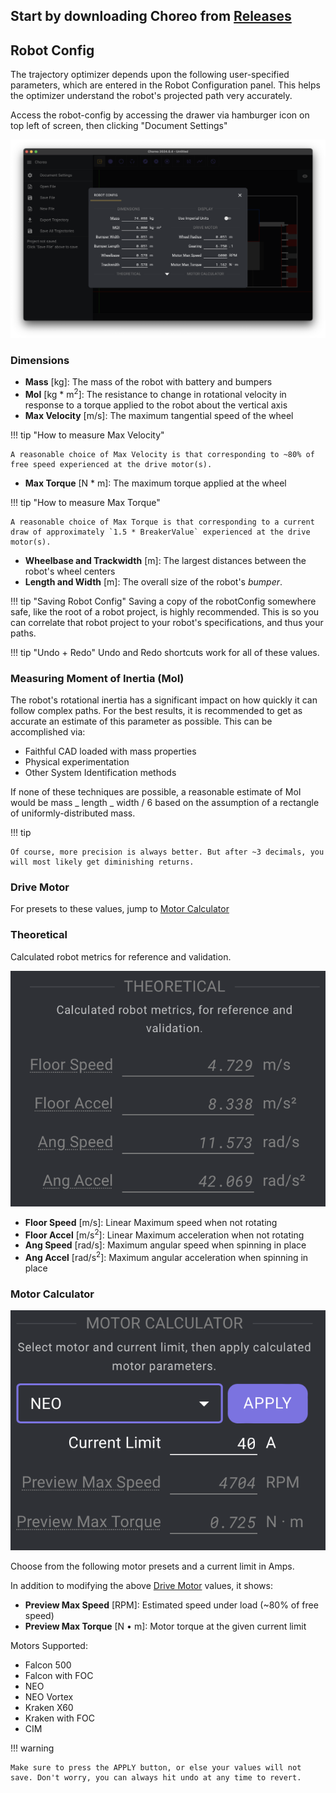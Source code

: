 ## Start by downloading Choreo from **[Releases](https://github.com/SleipnirGroup/Choreo/releases)**

## Robot Config

The trajectory optimizer depends upon the following user-specified parameters, which are entered in the Robot Configuration panel. This helps the optimizer understand the robot's projected path very accurately.

Access the robot-config by accessing the drawer via hamburger icon on top left of screen, then clicking "Document Settings"

![Document Settings](./media/document-settings.png)

### Dimensions

- **Mass** [kg]: The mass of the robot with battery and bumpers
- **MoI** [kg * m<sup>2</sup>]: The resistance to change in rotational velocity in response to a torque applied to the robot about the vertical axis
- **Max Velocity** [m/s]: The maximum tangential speed of the wheel

!!! tip "How to measure Max Velocity"

    A reasonable choice of Max Velocity is that corresponding to ~80% of free speed experienced at the drive motor(s).

- **Max Torque** [N * m]: The maximum torque applied at the wheel

!!! tip "How to measure Max Torque"

    A reasonable choice of Max Torque is that corresponding to a current draw of approximately `1.5 * BreakerValue` experienced at the drive motor(s).

- **Wheelbase and Trackwidth** [m]: The largest distances between the robot's wheel centers
- **Length and Width** [m]: The overall size of the robot's _bumper_.

!!! tip "Saving Robot Config"
    Saving a copy of the robotConfig somewhere safe, like the root of a robot project, is highly recommended. This is so you can correlate that robot project to your robot's specifications, and thus your paths.

!!! tip "Undo + Redo"
    Undo and Redo shortcuts work for all of these values.

### Measuring Moment of Inertia (MoI)

The robot's rotational inertia has a significant impact on how quickly it can follow complex paths. For the best results, it is recommended to get as accurate an estimate of this parameter as possible. This can be accomplished via:

- Faithful CAD loaded with mass properties
- Physical experimentation
- Other System Identification methods

If none of these techniques are possible, a reasonable estimate of MoI would be mass _ length _ width / 6 based on the assumption of a rectangle of uniformly-distributed mass.

!!! tip

    Of course, more precision is always better. But after ~3 decimals, you will most likely get diminishing returns.

### Drive Motor

For presets to these values, jump to [Motor Calculator](#motor-calculator)


### Theoretical

Calculated robot metrics for reference and validation.

![robot-config-theoretical.png](./media/robot-config-theoretical.png)

- **Floor Speed** [m/s]: Linear Maximum speed when not rotating
- **Floor Accel** [m/s<sup>2</sup>]: Linear Maximum acceleration when not rotating
- **Ang Speed** [rad/s]: Maximum angular speed when spinning in place
- **Ang Accel** [rad/s<sup>2</sup>]: Maximum angular acceleration when spinning in place

### Motor Calculator

![robot-config-motor-calculator](./media/robot-config-motor-calculator.png)

Choose from the following motor presets and a current limit in Amps.

In addition to modifying the above [Drive Motor](#drive-motor) values, it shows:

- **Preview Max Speed** [RPM]: Estimated speed under load (~80% of free speed)
- **Preview Max Torque** [N • m]: Motor torque at the given current limit

Motors Supported:

- Falcon 500
- Falcon with FOC
- NEO
- NEO Vortex
- Kraken X60
- Kraken with FOC
- CIM

!!! warning

    Make sure to press the APPLY button, or else your values will not save. Don't worry, you can always hit undo at any time to revert.